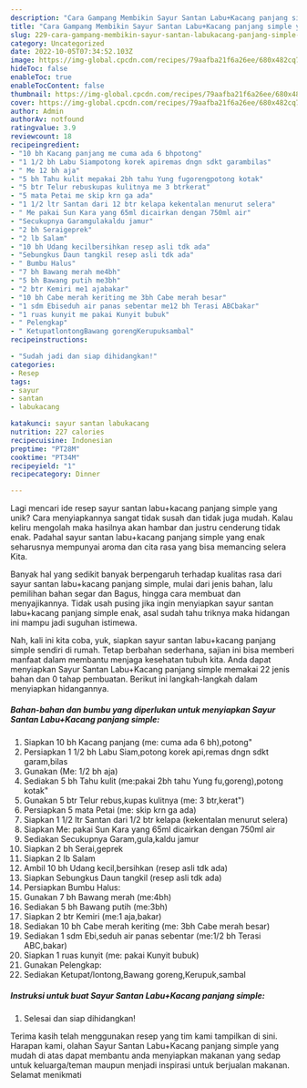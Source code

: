 ```yaml
---
description: "Cara Gampang Membikin Sayur Santan Labu+Kacang panjang simple yang Bisa Manjain Lidah"
title: "Cara Gampang Membikin Sayur Santan Labu+Kacang panjang simple yang Bisa Manjain Lidah"
slug: 229-cara-gampang-membikin-sayur-santan-labukacang-panjang-simple-yang-bisa-manjain-lidah
category: Uncategorized
date: 2022-10-05T07:34:52.103Z
image: https://img-global.cpcdn.com/recipes/79aafba21f6a26ee/680x482cq70/sayur-santan-labukacang-panjang-simple-foto-resep-utama.jpg
hideToc: false
enableToc: true
enableTocContent: false
thumbnail: https://img-global.cpcdn.com/recipes/79aafba21f6a26ee/680x482cq70/sayur-santan-labukacang-panjang-simple-foto-resep-utama.jpg
cover: https://img-global.cpcdn.com/recipes/79aafba21f6a26ee/680x482cq70/sayur-santan-labukacang-panjang-simple-foto-resep-utama.jpg
author: Admin
authorAv: notfound
ratingvalue: 3.9
reviewcount: 18
recipeingredient:
- "10 bh Kacang panjang me cuma ada 6 bhpotong"
- "1 1/2 bh Labu Siampotong korek apiremas dngn sdkt garambilas"
- " Me 12 bh aja"
- "5 bh Tahu kulit mepakai 2bh tahu Yung fugorengpotong kotak"
- "5 btr Telur rebuskupas kulitnya me 3 btrkerat"
- "5 mata Petai me skip krn ga ada"
- "1 1/2 ltr Santan dari 12 btr kelapa kekentalan menurut selera"
- " Me pakai Sun Kara yang 65ml dicairkan dengan 750ml air"
- "Secukupnya Garamgulakaldu jamur"
- "2 bh Seraigeprek"
- "2 lb Salam"
- "10 bh Udang kecilbersihkan resep asli tdk ada"
- "Sebungkus Daun tangkil resep asli tdk ada"
- " Bumbu Halus"
- "7 bh Bawang merah me4bh"
- "5 bh Bawang putih me3bh"
- "2 btr Kemiri me1 ajabakar"
- "10 bh Cabe merah keriting me 3bh Cabe merah besar"
- "1 sdm Ebiseduh air panas sebentar me12 bh Terasi ABCbakar"
- "1 ruas kunyit me pakai Kunyit bubuk"
- " Pelengkap"
- " KetupatlontongBawang gorengKerupuksambal"
recipeinstructions:

- "Sudah jadi dan siap dihidangkan!"
categories:
- Resep
tags:
- sayur
- santan
- labukacang

katakunci: sayur santan labukacang 
nutrition: 227 calories
recipecuisine: Indonesian
preptime: "PT28M"
cooktime: "PT34M"
recipeyield: "1"
recipecategory: Dinner

---
```





Lagi mencari ide resep sayur santan labu+kacang panjang simple yang unik? Cara menyiapkannya sangat tidak susah dan tidak juga mudah. Kalau keliru mengolah maka hasilnya akan hambar dan justru cenderung tidak enak. Padahal sayur santan labu+kacang panjang simple yang enak seharusnya mempunyai aroma dan cita rasa yang bisa memancing selera Kita.





Banyak hal yang sedikit banyak berpengaruh terhadap kualitas rasa dari sayur santan labu+kacang panjang simple, mulai dari jenis bahan, lalu pemilihan bahan segar dan Bagus, hingga cara membuat dan menyajikannya. Tidak usah pusing jika ingin menyiapkan sayur santan labu+kacang panjang simple enak,      asal sudah tahu triknya maka hidangan ini mampu jadi suguhan istimewa.





















Nah, kali ini kita coba, yuk, siapkan sayur santan labu+kacang panjang simple sendiri di rumah. Tetap berbahan sederhana, sajian ini bisa memberi manfaat dalam membantu menjaga kesehatan tubuh kita. Anda dapat menyiapkan Sayur Santan Labu+Kacang panjang simple memakai 22 jenis bahan dan 0 tahap pembuatan. Berikut ini langkah-langkah dalam menyiapkan hidangannya.

<!--inarticleads1-->

##### Bahan-bahan dan bumbu yang diperlukan untuk menyiapkan Sayur Santan Labu+Kacang panjang simple:

1. Siapkan 10 bh Kacang panjang (me: cuma ada 6 bh),potong&#34;
1. Persiapkan 1 1/2 bh Labu Siam,potong korek api,remas dngn sdkt garam,bilas
1. Gunakan  (Me: 1/2 bh aja)
1. Sediakan 5 bh Tahu kulit (me:pakai 2bh tahu Yung fu,goreng),potong kotak&#34;
1. Gunakan 5 btr Telur rebus,kupas kulitnya (me: 3 btr,kerat&#34;)
1. Persiapkan 5 mata Petai (me: skip krn ga ada)
1. Siapkan 1 1/2 ltr Santan dari 1/2 btr kelapa (kekentalan menurut selera)
1. Siapkan  Me: pakai Sun Kara yang 65ml dicairkan dengan 750ml air
1. Sediakan Secukupnya Garam,gula,kaldu jamur
1. Siapkan 2 bh Serai,geprek
1. Siapkan 2 lb Salam
1. Ambil 10 bh Udang kecil,bersihkan (resep asli tdk ada)
1. Siapkan Sebungkus Daun tangkil (resep asli tdk ada)
1. Persiapkan  Bumbu Halus:
1. Gunakan 7 bh Bawang merah (me:4bh)
1. Sediakan 5 bh Bawang putih (me:3bh)
1. Siapkan 2 btr Kemiri (me:1 aja,bakar)
1. Sediakan 10 bh Cabe merah keriting (me: 3bh Cabe merah besar)
1. Sediakan 1 sdm Ebi,seduh air panas sebentar (me:1/2 bh Terasi ABC,bakar)
1. Siapkan 1 ruas kunyit (me: pakai Kunyit bubuk)
1. Gunakan  Pelengkap:
1. Sediakan  Ketupat/lontong,Bawang goreng,Kerupuk,sambal




<!--inarticleads2-->

##### Instruksi untuk buat Sayur Santan Labu+Kacang panjang simple:


1. Selesai dan siap dihidangkan!



Terima kasih telah menggunakan resep yang tim kami tampilkan di sini. Harapan kami, olahan Sayur Santan Labu+Kacang panjang simple yang mudah di atas dapat membantu anda menyiapkan makanan yang sedap untuk keluarga/teman maupun menjadi inspirasi untuk berjualan makanan. Selamat menikmati
